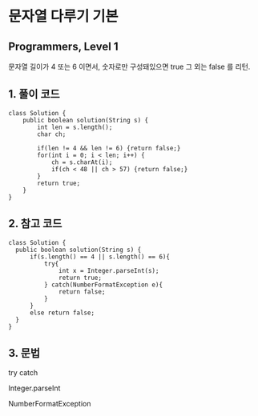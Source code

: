 # 문자열 다루기 기본

## Programmers, Level 1

문자열 길이가 4 또는 6 이면서, 숫자로만 구성돼있으면 true 그 외는 false 를 리턴.



## 1. 풀이 코드

```
class Solution {
    public boolean solution(String s) {
        int len = s.length();
        char ch;

        if(len != 4 && len != 6) {return false;}
        for(int i = 0; i < len; i++) {
            ch = s.charAt(i);
            if(ch < 48 || ch > 57) {return false;}
        }
        return true;
    }
}
```



## 2. 참고 코드

```
class Solution {
  public boolean solution(String s) {
      if(s.length() == 4 || s.length() == 6){
          try{
              int x = Integer.parseInt(s);
              return true;
          } catch(NumberFormatException e){
              return false;
          }
      }
      else return false;
  }
}
```



## 3. 문법

try catch

Integer.parseInt

NumberFormatException 